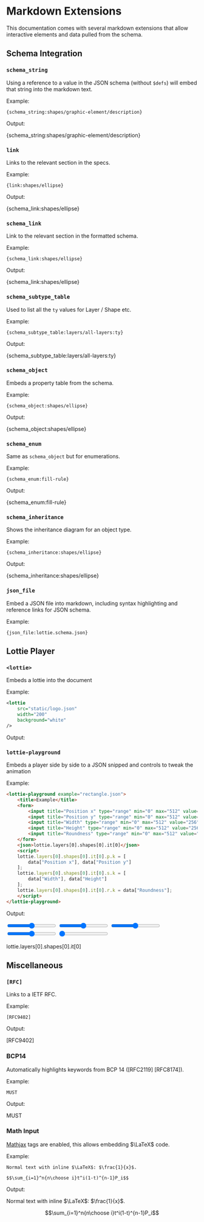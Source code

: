 # Markdown Extensions

This documentation comes with several markdown extensions that allow
interactive elements and data pulled from the schema.

## Schema Integration

### `schema_string`

Using a reference to a value in the JSON schema (without `$defs`) will embed that string
into the markdown text.

Example:

```
{schema_string:shapes/graphic-element/description}
```

Output:

{schema_string:shapes/graphic-element/description}

### `link`

Links to the relevant section in the specs.

Example:

```
{link:shapes/ellipse}
```

Output:

{schema_link:shapes/ellipse}


### `schema_link`

Link to the relevant section in the formatted schema.

Example:

```
{schema_link:shapes/ellipse}
```

Output:

{schema_link:shapes/ellipse}

### `schema_subtype_table`

Used to list all the `ty` values for Layer / Shape etc.


Example:

```
{schema_subtype_table:layers/all-layers:ty}
```

Output:

{schema_subtype_table:layers/all-layers:ty}

### `schema_object`

Embeds a property table from the schema.

Example:

```
{schema_object:shapes/ellipse}
```

Output:

{schema_object:shapes/ellipse}

### `schema_enum`

Same as `schema_object` but for enumerations.

Example:

```
{schema_enum:fill-rule}
```

Output:

{schema_enum:fill-rule}

### `schema_inheritance`

Shows the inheritance diagram for an object type.

Example:

```
{schema_inheritance:shapes/ellipse}
```

Output:

{schema_inheritance:shapes/ellipse}

### `json_file`

Embed a JSON file into markdown, including syntax highlighting and reference links for JSON schema.

Example:

```
{json_file:lottie.schema.json}
```

## Lottie Player

### `<lottie>`

Embeds a lottie into the document

Example:

```xml
<lottie
    src="static/logo.json"
    width="200"
    background="white"
/>
```

Output:

<lottie
    src="static/logo.json"
    width="200"
    background="white"
/>


### `lottie-playground`

Embeds a player side by side to a JSON snipped and controls to tweak the animation

Example:

```html
<lottie-playground example="rectangle.json">
    <title>Example</title>
    <form>
        <input title="Position x" type="range" min="0" max="512" value="256"/>
        <input title="Position y" type="range" min="0" max="512" value="256"/>
        <input title="Width" type="range" min="0" max="512" value="256"/>
        <input title="Height" type="range" min="0" max="512" value="256"/>
        <input title="Roundness" type="range" min="0" max="512" value="0"/>
    </form>
    <json>lottie.layers[0].shapes[0].it[0]</json>
    <script>
    lottie.layers[0].shapes[0].it[0].p.k = [
        data["Position x"], data["Position y"]
    ];
    lottie.layers[0].shapes[0].it[0].s.k = [
        data["Width"], data["Height"]
    ];
    lottie.layers[0].shapes[0].it[0].r.k = data["Roundness"];
    </script>
</lottie-playground>
```

Output:

<lottie-playground example="rectangle.json">
    <title>Example</title>
    <form>
        <input title="Position x" type="range" min="0" max="512" value="256"/>
        <input title="Position y" type="range" min="0" max="512" value="256"/>
        <input title="Width" type="range" min="0" max="512" value="256"/>
        <input title="Height" type="range" min="0" max="512" value="256"/>
        <input title="Roundness" type="range" min="0" max="512" value="0"/>
    </form>
    <json>lottie.layers[0].shapes[0].it[0]</json>
    <script>
    lottie.layers[0].shapes[0].it[0].p.k = [
        data["Position x"], data["Position y"]
    ];
    lottie.layers[0].shapes[0].it[0].s.k = [
        data["Width"], data["Height"]
    ];
    lottie.layers[0].shapes[0].it[0].r.k = data["Roundness"];
    </script>
</lottie-playground>

## Miscellaneous

### `[RFC]`

Links to a IETF RFC.

Example:

```
[RFC9402]
```

Output:

[RFC9402]


### BCP14

Automatically highlights keywords from BCP 14 ([RFC2119] [RFC8174]).

Example:

```
MUST
```

Output:

MUST

### Math Input

[Mathjax](https://www.mathjax.org/) tags are enabled, this allows embedding $\LaTeX$ code.

Example:

```
Normal text with inline $\LaTeX$: $\frac{1}{x}$.

$$\sum_{i=1}^n{n\choose i}t^i(1-t)^{n-1}P_i$$
```

Output:


Normal text with inline $\LaTeX$: $\frac{1}{x}$.

$$\sum_{i=1}^n{n\choose i}t^i(1-t)^{n-1}P_i$$
